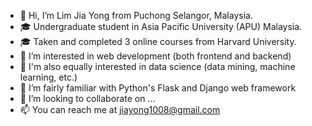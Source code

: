 - 👋 Hi, I’m Lim Jia Yong from Puchong Selangor, Malaysia.
- 🎓 Undergraduate student in Asia Pacific University (APU) Malaysia.
- 🎓 Taken and completed 3 online courses from Harvard University.
- 👀 I’m interested in web development (both frontend and backend)
- 👀 I'm also equally interested in data science (data mining, machine learning, etc.)
- 🌱 I’m fairly familiar with Python's Flask and Django web framework
- 💞️ I’m looking to collaborate on ...
- 📫 You can reach me at jiayong1008@gmail.com

<!---
jiayong1008/jiayong1008 is a ✨ special ✨ repository because its `README.md` (this file) appears on your GitHub profile.
You can click the Preview link to take a look at your changes.
--->
